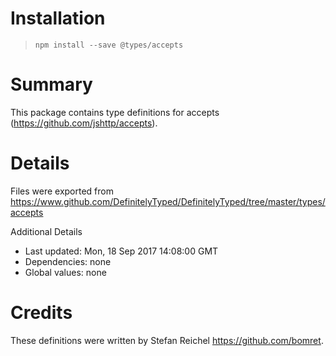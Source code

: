 # Installation
> `npm install --save @types/accepts`

# Summary
This package contains type definitions for accepts (https://github.com/jshttp/accepts).

# Details
Files were exported from https://www.github.com/DefinitelyTyped/DefinitelyTyped/tree/master/types/accepts

Additional Details
 * Last updated: Mon, 18 Sep 2017 14:08:00 GMT
 * Dependencies: none
 * Global values: none

# Credits
These definitions were written by Stefan Reichel <https://github.com/bomret>.
